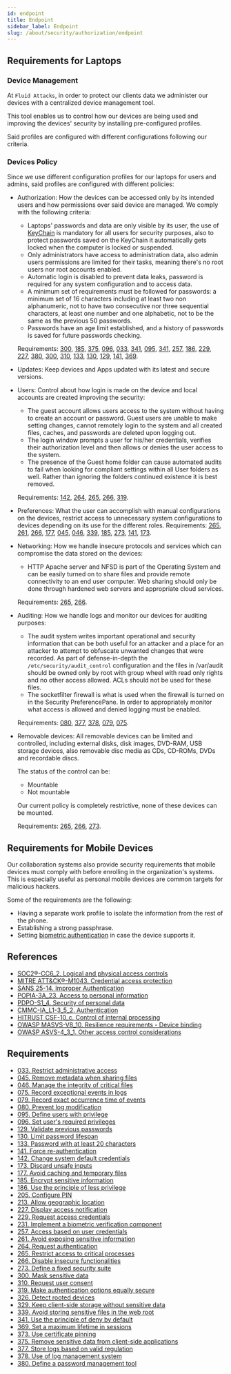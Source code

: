 ```yaml
---
id: endpoint
title: Endpoint
sidebar_label: Endpoint
slug: /about/security/authorization/endpoint
---
```


## Requirements for Laptops

### Device Management

At `Fluid Attacks`,
in order to protect our clients data
we administer our devices with a centralized
device management tool.

This tool enables us to control
how our devices are being used
and improving the devices' security
by installing pre-configured profiles.

Said profiles are configured with different
configurations following our criteria.

### Devices Policy

Since we use different configuration
profiles for our laptops for users and admins,
said profiles are configured with different policies:

- Authorization: How the devices can be accessed
  only by its intended users and how permissions
  over said device are managed. We comply with
  the following criteria:

  - Laptops' passwords and data are only
    visible by its user, the use of
    [KeyChain](<https://es.wikipedia.org/wiki/Keychain_(software)>)
    is mandatory for all users for security purposes,
    also to protect passwords saved on the KeyChain
    it automatically gets locked
    when the computer is locked or suspended.
  - Only administrators have access to administration
    data, also admin users permissions are limited for their
    tasks, meaning there's no root users nor root accounts
    enabled.
  - Automatic login is disabled to prevent data leaks,
    password is required for any system configuration and
    to access data.
  - A minimum set of requirements must be followed for passwords:
    a minimum set of 16 characters including at least two
    non alphanumeric, not to have two consecutive nor three
    sequential characters, at least one number and one alphabetic,
    not to be the same as the previous 50 passwords.
  - Passwords have an age limit established, and a history of
    passwords is saved for future passwords checking.

  Requirements:
  [300](/criteria/requirements/300), [185](/criteria/requirements/185),
  [375](/criteria/requirements/375), [096](/criteria/requirements/096),
  [033](/criteria/requirements/033), [341](/criteria/requirements/341),
  [095](/criteria/requirements/095), [341](/criteria/requirements/341),
  [257](/criteria/requirements/257), [186](/criteria/requirements/186),
  [229](/criteria/requirements/229), [227](/criteria/requirements/227),
  [380](/criteria/requirements/380), [300](/criteria/requirements/300),
  [310](/criteria/requirements/310), [133](/criteria/requirements/133),
  [130](/criteria/requirements/130), [129](/criteria/requirements/129),
  [141](/criteria/requirements/141), [369](/criteria/requirements/369).

- Updates: Keep devices and Apps updated
  with its latest and secure versions.

- Users: Control about how login is made on the device and
  local accounts are created improving the security:

  - The guest account allows users access to the system
    without having to create an account or password.
    Guest users are unable to make setting changes,
    cannot remotely login to the system and all created
    files, caches, and passwords are deleted upon logging out.
  - The login window prompts a user for his/her credentials,
    verifies their authorization level and then allows or
    denies the user access to the system.
  - The presence of the Guest home folder can cause
    automated audits to fail when looking for
    compliant settings within all User folders as well.
    Rather than ignoring the folders continued existence
    it is best removed.

  Requirements:
  [142](/criteria/requirements/142), [264](/criteria/requirements/264),
  [265](/criteria/requirements/265), [266](/criteria/requirements/266),
  [319](/criteria/requirements/319).

- Preferences: What the user can accomplish
  with manual configurations on the devices,
  restrict access to unnecessary system configurations
  to devices depending on its use for the different roles.
  Requirements:
  [265](/criteria/requirements/265), [261](/criteria/requirements/261),
  [266](/criteria/requirements/266), [177](/criteria/requirements/177),
  [045](/criteria/requirements/045), [046](/criteria/requirements/046),
  [339](/criteria/requirements/339), [185](/criteria/requirements/185),
  [273](/criteria/requirements/273), [141](/criteria/requirements/141),
  [173](/criteria/requirements/173).

- Networking: How we handle insecure
  protocols and services which can
  compromise the data stored on the devices:

  - HTTP Apache server and NFSD is part of the Operating System
    and can be easily turned on to share files and
    provide remote connectivity to an end user computer.
    Web sharing should only be done through hardened
    web servers and appropriate cloud services.

  Requirements:
  [265](/criteria/requirements/265), [266](/criteria/requirements/266).

- Auditing: How we handle logs and monitor
  our devices for auditing purposes:

  - The audit system writes important operational
    and security information that can be both
    useful for an attacker and a place for an
    attacker to attempt to obfuscate unwanted
    changes that were recorded. As part of
    defense-in-depth the `/etc/security/audit_control`
    configuration and the files in /var/audit should
    be owned only by root with group wheel with read
    only rights and no other access allowed.
    ACLs should not be used for these files.
  - The socketfilter firewall is what is used
    when the firewall is turned on in the Security
    PreferencePane. In order to appropriately monitor
    what access is allowed and denied logging must be enabled.

  Requirements:
  [080](/criteria/requirements/080), [377](/criteria/requirements/377),
  [378](/criteria/requirements/378), [079](/criteria/requirements/079),
  [075](/criteria/requirements/075).

- Removable devices: All removable devices
  can be limited and controlled,
  including external disks,
  disk images, DVD-RAM, USB storage devices,
  also removable disc media
  as CDs, CD-ROMs, DVDs and recordable discs.

  The status of the control can be:

  - Mountable
  - Not mountable

  Our current policy is completely restrictive,
  none of these devices can be mounted.

  Requirements:
  [265](/criteria/requirements/265),
  [266](/criteria/requirements/266),
  [273](/criteria/requirements/273).

## Requirements for Mobile Devices

Our collaboration systems
also provide security requirements
that mobile devices must comply with
before enrolling in the organization's systems.
This is especially useful
as personal mobile devices are common targets
for malicious hackers.

Some of the requirements are the following:

- Having a separate work profile
  to isolate the information
  from the rest of the phone.
- Establishing a strong passphrase.
- Setting [biometric authentication](/criteria/requirements/231)
  in case the device supports it.

## References

- [SOC2®-CC6_2. Logical and physical access controls](/criteria/compliance/soc2)
- [MITRE ATT&CK®-M1043. Credential access protection](/criteria/compliance/mitre)
- [SANS 25-14. Improper Authentication](/criteria/compliance/sans25)
- [POPIA-3A_23. Access to personal information](/criteria/compliance/popia)
- [PDPO-S1_4. Security of personal data](/criteria/compliance/pdpo)
- [CMMC-IA_L1-3_5_2. Authentication](/criteria/compliance/cmmc)
- [HITRUST CSF-10_c. Control of internal processing](/criteria/compliance/hitrust)
- [OWASP MASVS-V8_10. Resilience requirements - Device binding](/criteria/compliance/owaspmasvs)
- [OWASP ASVS-4_3_1. Other access control considerations](/criteria/compliance/asvs)

## Requirements

- [033. Restrict administrative access](/criteria/requirements/033)
- [045. Remove metadata when sharing files](/criteria/requirements/045)
- [046. Manage the integrity of critical files](/criteria/requirements/046)
- [075. Record exceptional events in logs](/criteria/requirements/075)
- [079. Record exact occurrence time of events](/criteria/requirements/079)
- [080. Prevent log modification](/criteria/requirements/080)
- [095. Define users with privilege](/criteria/requirements/095)
- [096. Set user's required privileges](/criteria/requirements/096)
- [129. Validate previous passwords](/criteria/requirements/129)
- [130. Limit password lifespan](/criteria/requirements/130)
- [133. Password with at least 20 characters](/criteria/requirements/133)
- [141. Force re-authentication](/criteria/requirements/141)
- [142. Change system default credentials](/criteria/requirements/142)
- [173. Discard unsafe inputs](/criteria/requirements/173)
- [177. Avoid caching and temporary files](/criteria/requirements/177)
- [185. Encrypt sensitive information](/criteria/requirements/185)
- [186. Use the principle of less privilege](/criteria/requirements/186)
- [205. Configure PIN](/criteria/requirements/205)
- [213. Allow geographic location](/criteria/requirements/213)
- [227. Display access notification](/criteria/requirements/227)
- [229. Request access credentials](/criteria/requirements/229)
- [231. Implement a biometric verification component](/criteria/requirements/231)
- [257. Access based on user credentials](/criteria/requirements/257)
- [261. Avoid exposing sensitive information](/criteria/requirements/261)
- [264. Request authentication](/criteria/requirements/264)
- [265. Restrict access to critical processes](/criteria/requirements/265)
- [266. Disable insecure functionalities](/criteria/requirements/266)
- [273. Define a fixed security suite](/criteria/requirements/273)
- [300. Mask sensitive data](/criteria/requirements/300)
- [310. Request user consent](/criteria/requirements/310)
- [319. Make authentication options equally secure](/criteria/requirements/319)
- [326. Detect rooted devices](/criteria/requirements/326)
- [329. Keep client-side storage without sensitive data](/criteria/requirements/329)
- [339. Avoid storing sensitive files in the web root](/criteria/requirements/339)
- [341. Use the principle of deny by default](/criteria/requirements/341)
- [369. Set a maximum lifetime in sessions](/criteria/requirements/369)
- [373. Use certificate pinning](/criteria/requirements/373)
- [375. Remove sensitive data from client-side applications](/criteria/requirements/375)
- [377. Store logs based on valid regulation](/criteria/requirements/377)
- [378. Use of log management system](/criteria/requirements/378)
- [380. Define a password management tool](/criteria/requirements/380)

